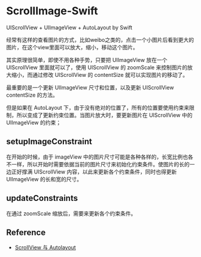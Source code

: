 ScrollImage-Swift
=================

UIScrollView + UIImageView + AutoLayout by Swift

经常有这样的查看图片的方式，比如weibo之类的，点击一个小图片后看到更大的图片，在这个view里面可以放大，缩小，移动这个图片。

其实原理很简单，即使不用各种手势，只要把 UIImageView 放在一个  UIScrollView 里面就可以了，使用 UIScrollView 的 zoomScale 来控制图片的放大缩小，而通过修改 UIScrollView 的 contentSize 就可以实现图片的移动了。

最重要的是一个更新 UIImageView 尺寸和位置，以及更新 UIScrollView contentSize 的方法。

但是如果在 AutoLayout 下，由于没有绝对的位置了，所有的位置要使用约束来限制，所以变成了更新约束位置。当图片放大时，要更新图片在 UIScrollView 中的 UIImageView 的约束；

## setupImageConstraint

在开始的时候，由于 imageView 中的图片尺寸可能是各种各样的，长宽比例也各不一样，所以开始时需要依据当前的图片尺寸来初始化约束条件。使图片的长的一边正好撑满 UIScrollView 内容，以此来更新各个约束条件，同时也得更新 UIImageView 的长和宽的尺寸。

## updateConstraints

在通过 zoomScale 缩放后，需要来更新各个约束条件。

## Reference
* [ScrollView 与 Autolayout](http://nonomori.farbox.com/post/scrollview-yu-autolayout)